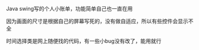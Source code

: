 Java swing写的个人小账单，功能简单自己也一直在用

因为画面的尺寸是根据自己的屏幕写死的，没有做自适应，所以有些控件会显示不全

时间选择类是网上随便找的代码，有一些小bug没有改了，能用就行
